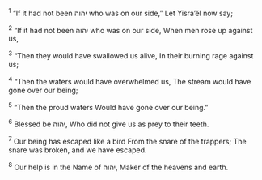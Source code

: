 <sup>1</sup> “If it had not been יהוה who was on our side,” Let Yisra’ĕl now say;

<sup>2</sup> “If it had not been יהוה who was on our side, When men rose up against us,

<sup>3</sup> “Then they would have swallowed us alive, In their burning rage against us;

<sup>4</sup> “Then the waters would have overwhelmed us, The stream would have gone over our being;

<sup>5</sup> “Then the proud waters Would have gone over our being.”

<sup>6</sup> Blessed be יהוה, Who did not give us as prey to their teeth.

<sup>7</sup> Our being has escaped like a bird From the snare of the trappers; The snare was broken, and we have escaped.

<sup>8</sup> Our help is in the Name of יהוה, Maker of the heavens and earth.

